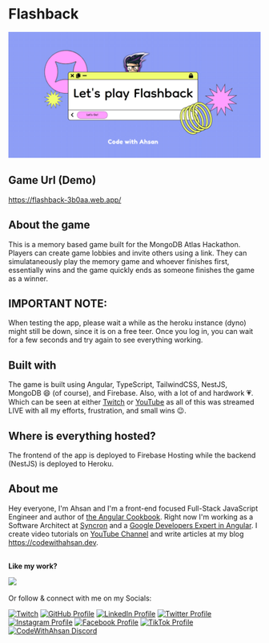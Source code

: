 # Flashback

<a href="https://flashback-3b0aa.web.app/">
  <img src="apps/memory-game/src/assets/meta.png">
</a>

## Game Url (Demo)

<a href="https://flashback-3b0aa.web.app/">
https://flashback-3b0aa.web.app/
</a>

<br>

## About the game

This is a memory based game built for the MongoDB Atlas Hackathon. Players can create game lobbies and invite others using a link. They can simulataneously play the memory game and whoever finishes first, essentially wins and the game quickly ends as someone finishes the game as a winner.

## IMPORTANT NOTE:

When testing the app, please wait a while as the heroku instance (dyno) might still be down, since it is on a free teer. Once you log in, you can wait for a few seconds and try again to see everything working.

## Built with

The game is built using Angular, TypeScript, TailwindCSS, NestJS, MongoDB 😄 (of course), and Firebase. Also, with a lot of and hardwork 💗. Which can be seen at either [Twitch](https://twitch.tv/codewithahsan) or [YouTube](https://youtube.com/CodeWithAhsan) as all of this was streamed LIVE with all my efforts, frustration, and small wins 😉.

## Where is everything hosted?

The frontend of the app is deployed to Firebase Hosting while the backend (NestJS) is deployed to Heroku.

## About me

<div style="margin-bottom: 30px">
  <div>
    Hey everyone, I'm Ahsan and I'm a front-end focused Full-Stack JavaScript Engineer and author of <a href="https://ahsanayaz.com/ng-book">the Angular Cookbook</a>. Right now I'm working as a Software Architect at <a href="https://www.syncron.com/">Syncron</a> and a <a href="https://ahsanayaz.com/gde">Google Developers Expert in Angular</a>. I create video tutorials on <a href="https://ahsanayaz.com/youtube">YouTube Channel</a> and write articles at my blog <a href="https://codewithahsan.dev">https://codewithahsan.dev</a>. 
  </div>
</div>

<h4 style="margin-bottom: 0">Like my work? </h4>

<a
  title="Like Ahsan's work? Buy him a coffee"
  class="bmac"
  href="https://www.buymeacoffee.com/muhd.ahsanayaz">
<img src="https://img.buymeacoffee.com/button-api/?text=Buy me a coffee&emoji=&slug=muhd.ahsanayaz&button_colour=BD5FFF&font_colour=ffffff&font_family=Comic&outline_colour=000000&coffee_colour=FFDD00" />
</a>

Or follow & connect with me on my Socials:

[![Twitch](https://img.shields.io/badge/Twitch-9146FF?style=for-the-badge&logo=twitch&logoColor=white)](https://twitch.tv/codewithahsan)
[![GitHub Profile](https://img.shields.io/badge/GitHub-100000?style=for-the-badge&logo=github&logoColor=white)](https://www.github.com/ahsanayaz)
[![LinkedIn Profile](https://img.shields.io/badge/LinkedIn-0077B5?style=for-the-badge&logo=linkedin&logoColor=white)](https://www.linkedin.com/in/ahsanayaz)
[![Twitter Profile](https://img.shields.io/badge/Twitter-1DA1F2?style=for-the-badge&logo=twitter&logoColor=white)](https://twitter.com/codewith_ahsan)
[![Instagram Profile](https://img.shields.io/badge/Instagram-E4405F?style=for-the-badge&logo=instagram&logoColor=white)](https://instagram.com/codewithahsan)
[![Facebook Profile](https://img.shields.io/badge/Facebook-1877F2?style=for-the-badge&logo=facebook&logoColor=white)](https://facebook.com/codewithahsan)
[![TikTok Profile](https://img.shields.io/badge/TikTok-000000?style=for-the-badge&logo=tiktok&logoColor=white)](https://www.tiktok.com/@codewithahsan)
[![CodeWithAhsan Discord](https://img.shields.io/discord/814191682282717194.svg?label=CodeWithAhsan&logo=Discord&colorB=7289da&style=for-the-badge)](https://discord.gg/rEBSSh926k)
